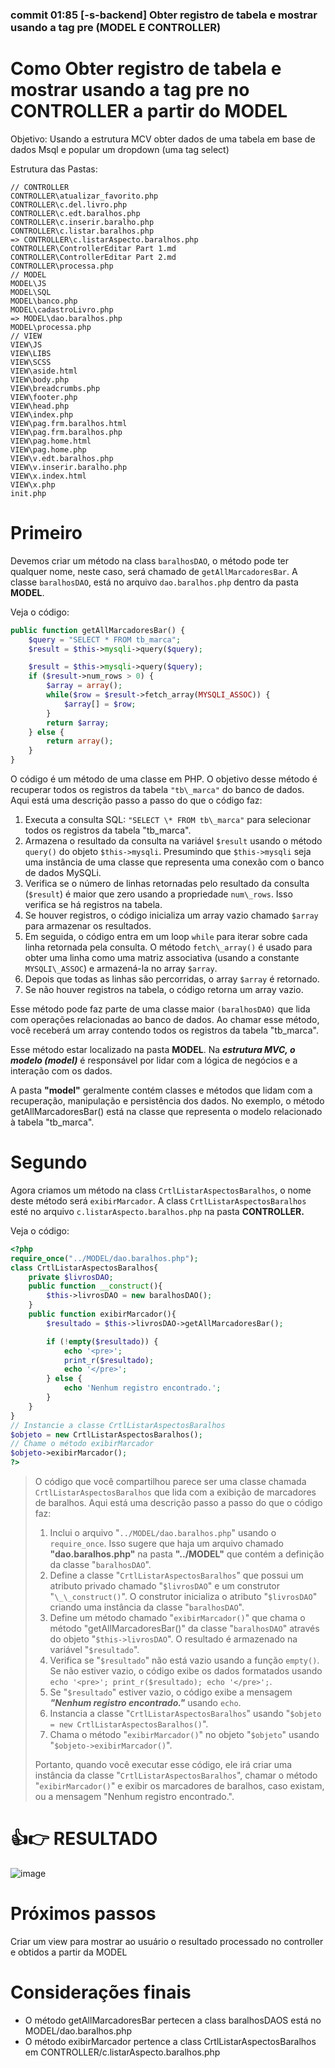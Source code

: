 ### commit 01:85 [-s-backend] Obter registro de tabela e mostrar usando a tag pre (MODEL E CONTROLLER)

# **Como Obter registro de tabela e mostrar usando a tag pre no CONTROLLER a partir do MODEL**

Objetivo: Usando a estrutura MCV obter dados de uma tabela em base de dados Msql e popular um dropdown (uma tag select)

Estrutura das Pastas:

```TS
// CONTROLLER
CONTROLLER\atualizar_favorito.php
CONTROLLER\c.del.livro.php
CONTROLLER\c.edt.baralhos.php
CONTROLLER\c.inserir.baralho.php
CONTROLLER\c.listar.baralhos.php
=> CONTROLLER\c.listarAspecto.baralhos.php
CONTROLLER\ControllerEditar Part 1.md
CONTROLLER\ControllerEditar Part 2.md
CONTROLLER\processa.php
// MODEL
MODEL\JS
MODEL\SQL
MODEL\banco.php
MODEL\cadastroLivro.php
=> MODEL\dao.baralhos.php
MODEL\processa.php
// VIEW
VIEW\JS
VIEW\LIBS
VIEW\SCSS
VIEW\aside.html
VIEW\body.php
VIEW\breadcrumbs.php
VIEW\footer.php
VIEW\head.php
VIEW\index.php
VIEW\pag.frm.baralhos.html
VIEW\pag.frm.baralhos.php
VIEW\pag.home.html
VIEW\pag.home.php
VIEW\v.edt.baralhos.php
VIEW\v.inserir.baralho.php
VIEW\x.index.html
VIEW\x.php
init.php
```

Primeiro
=========

Devemos criar um método na class `baralhosDAO`, o método pode ter qualquer nome, neste caso, será chamado de `getAllMarcadoresBar`. A classe `baralhosDAO`, está no arquivo `dao.baralhos.php` dentro da pasta **MODEL**.

Veja o código:
```php
public function getAllMarcadoresBar() {
    $query = "SELECT * FROM tb_marca";
    $result = $this->mysqli->query($query);

    $result = $this->mysqli->query($query);
    if ($result->num_rows > 0) {
        $array = array();
        while($row = $result->fetch_array(MYSQLI_ASSOC)) {
            $array[] = $row;
        }
        return $array;
    } else {
        return array();
    }
}
```


O código é um método de uma classe em PHP. O objetivo desse método é recuperar todos os registros da tabela `"tb\_marca"` do banco de dados.
Aqui está uma descrição passo a passo do que o código faz:

1.  Executa a consulta SQL: `"SELECT \* FROM tb\_marca"` para selecionar todos os registros da tabela "tb\_marca".
2.  Armazena o resultado da consulta na variável `$result` usando o método `query()` do objeto `$this->mysqli`. Presumindo que `$this->mysqli` seja uma instância de uma classe que representa uma conexão com o banco de dados MySQLi.
3.  Verifica se o número de linhas retornadas pelo resultado da consulta (`$result`) é maior que zero usando a propriedade `num\_rows`. Isso verifica se há registros na tabela.
4.  Se houver registros, o código inicializa um array vazio chamado `$array` para armazenar os resultados.
5.  Em seguida, o código entra em um loop `while` para iterar sobre cada linha retornada pela consulta. O método `fetch\_array()` é usado para obter uma linha como uma matriz associativa (usando a constante `MYSQLI\_ASSOC`) e armazená-la no array `$array`.
6.  Depois que todas as linhas são percorridas, o array `$array` é retornado.
7.  Se não houver registros na tabela, o código retorna um array vazio.

Esse método pode faz parte de uma classe maior `(baralhosDAO)` que lida com operações relacionadas ao banco de dados. Ao chamar esse método, você receberá um array contendo todos os registros da tabela "tb\_marca".

Esse método estar localizado na pasta **MODEL**. Na ***estrutura MVC, o modelo (model)*** é responsável por lidar com a lógica de negócios e a interação com os dados.

A pasta **"model"** geralmente contém classes e métodos que lidam com a recuperação, manipulação e persistência dos dados. No exemplo, o método getAllMarcadoresBar() está na classe que representa o modelo relacionado à tabela "tb_marca".

Segundo
=======
Agora criamos um método na class `CrtlListarAspectosBaralhos`, o nome deste método será `exibirMarcador`. A class `CrtlListarAspectosBaralhos` esté no arquivo `c.listarAspecto.baralhos.php` na pasta **CONTROLLER.**


Veja o código:
```php
<?php
require_once("../MODEL/dao.baralhos.php");
class CrtlListarAspectosBaralhos{
    private $livrosDAO;
    public function __construct(){
        $this->livrosDAO = new baralhosDAO();
    }
    public function exibirMarcador(){
        $resultado = $this->livrosDAO->getAllMarcadoresBar();

        if (!empty($resultado)) {
            echo '<pre>';
            print_r($resultado);
            echo '</pre>';
        } else {
            echo 'Nenhum registro encontrado.';
        }
    }
}
// Instancie a classe CrtlListarAspectosBaralhos
$objeto = new CrtlListarAspectosBaralhos();
// Chame o método exibirMarcador
$objeto->exibirMarcador();
?>
```

> O código que você compartilhou parece ser uma classe chamada `CrtlListarAspectosBaralhos` que lida com a exibição de marcadores de baralhos. Aqui está uma descrição passo a passo do que o código faz:
> 
> 1.  Inclui o arquivo "`../MODEL/dao.baralhos.php`" usando o `require_once`. Isso sugere que haja um arquivo chamado **"dao.baralhos.php"** na pasta **"../MODEL"** que contém a definição da classe "`baralhosDAO`".
> 2.  Define a classe "`CrtlListarAspectosBaralhos`" que possui um atributo privado chamado "`$livrosDAO`" e um construtor "`\_\_construct()`". O construtor inicializa o atributo "`$livrosDAO`" criando uma instância da classe "`baralhosDAO`".
> 3.  Define um método chamado "`exibirMarcador()`" que chama o método "getAllMarcadoresBar()" da classe "`baralhosDAO`" através do objeto "`$this->livrosDAO`". O resultado é armazenado na variável "`$resultado`".
> 4.  Verifica se "`$resultado`" não está vazio usando a função `empty()`. Se não estiver vazio, o código exibe os dados formatados usando `echo '<pre>'; print_r($resultado); echo '</pre>';`.
> 5.  Se "`$resultado`" estiver vazio, o código exibe a mensagem ***"Nenhum registro encontrado."*** usando `echo`.
> 6.  Instancia a classe "```CrtlListarAspectosBaralhos```" usando "`$objeto = new CrtlListarAspectosBaralhos()`".
> 7.  Chama o método "`exibirMarcador()`" no objeto "`$objeto`" usando "`$objeto->exibirMarcador()`".
> 
> Portanto, quando você executar esse código, ele irá criar uma instância da classe "`CrtlListarAspectosBaralhos`", chamar o método "`exibirMarcador()`" e exibir os marcadores de baralhos, caso existam, ou a mensagem "Nenhum registro encontrado.".


👍👉 RESULTADO
===============

![image](https://github.com/H7-Dev/README.X/assets/93455937/a4759759-52dc-4613-acdf-e56d92cad928)

Próximos passos
===============
Criar um view para mostrar ao usuário o resultado processado no controller e obtidos a partir da MODEL

Considerações finais
=====================
- O método getAllMarcadoresBar pertecen a class baralhosDAOS está no MODEL/dao.baralhos.php
- O método exibirMarcador pertence a class CrtlListarAspectosBaralhos em CONTROLLER/c.listarAspecto.baralhos.php
